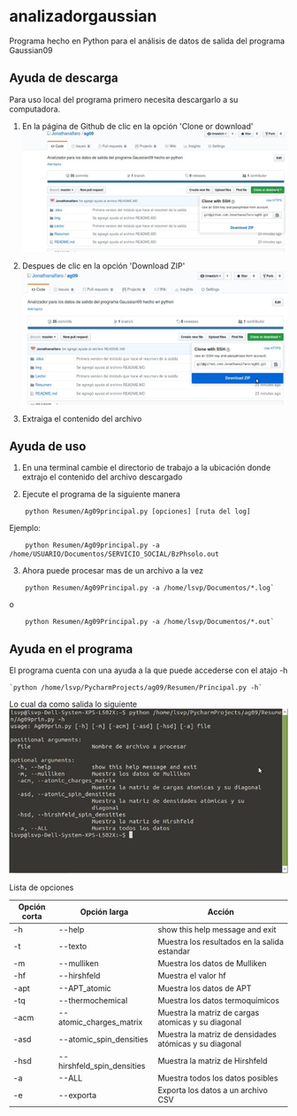 # analizadorgaussian
Programa hecho en Python para el análisis de datos de salida del programa Gaussian09

## Ayuda de descarga
Para uso local del programa primero necesita descargarlo a su computadora.

1. En la página de Github de clic en la opción 'Clone or download'
![Imagen 2](Img/i1.jpg)

2. Despues de clic en la opción  'Download ZIP'
![Imagen 2](Img/i2.jpg)

3. Extraiga el contenido del archivo

## Ayuda de uso

1. En una terminal cambie el directorio de trabajo a la ubicación donde extrajo el contenido del archivo descargado

2. Ejecute el programa de la siguiente manera

```
    python Resumen/Ag09principal.py [opciones] [ruta del log]
```
Ejemplo:

```
    python Resumen/Ag09principal.py -a /home/USUARIO/Documentos/SERVICIO_SOCIAL/BzPhsolo.out
```

3. Ahora puede procesar mas de un archivo a la vez

```
    python Resumen/Ag09Principal.py -a /home/lsvp/Documentos/*.log`
```
o
```
    python Resumen/Ag09Principal.py -a /home/lsvp/Documentos/*.out`
```
## Ayuda en el programa

El programa cuenta con una ayuda a la que puede accederse con el atajo -h

    `python /home/lsvp/PycharmProjects/ag09/Resumen/Principal.py -h`

Lo cual da como salida lo siguiente
![Imagen 3](Img/i3.jpg)

Lista de opciones

| Opción corta | Opción larga | Acción |
| - | - | - |
| -h | --help | show this help message and exit |
| -t | --texto | Muestra los resultados en la salida estandar |
| -m | --mulliken | Muestra los datos de Mulliken |
| -hf | --hirshfeld | Muestra el valor hf |
| -apt | --APT_atomic | Muestra los datos de APT |
| -tq | --thermochemical | Muestra los datos termoquímicos |
| -acm | --atomic_charges_matrix | Muestra la matriz de cargas atomicas y su diagonal |
| -asd | --atomic_spin_densities | Muestra la matriz de densidades atómicas y su diagonal |
| -hsd | --hirshfeld_spin_densities | Muestra la matriz de Hirshfeld | 
| -a | --ALL | Muestra todos los datos posibles | 
| -e | --exporta | Exporta los datos a un archivo CSV |

